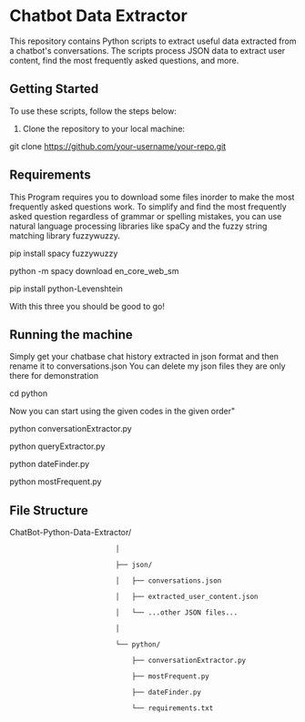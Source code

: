 # Chatbot Data Extractor

This repository contains Python scripts to extract useful data extracted from a chatbot's conversations. The scripts process JSON data to extract user content, find the most frequently asked questions, and more.

## Getting Started

To use these scripts, follow the steps below:

1. Clone the repository to your local machine:

git clone https://github.com/your-username/your-repo.git

## Requirements

This Program requires you to download some files inorder to make the most frequently asked questions work. To simplify and find the most frequently asked question regardless of grammar or spelling mistakes, you can use natural language processing libraries like spaCy and the fuzzy string matching library fuzzywuzzy.

pip install spacy fuzzywuzzy

python -m spacy download en_core_web_sm

pip install python-Levenshtein

With this three you should be good to go!

## Running the machine

Simply get your chatbase chat history extracted in json format and then rename it to conversations.json
You can delete my json files they are only there for demonstration

cd python

Now you can start using the given codes in the given order"

python conversationExtractor.py

python queryExtractor.py

python dateFinder.py

python mostFrequent.py


## File Structure

ChatBot-Python-Data-Extractor/

                              │
                              
                              ├── json/
                              
                              │   ├── conversations.json
                              
                              │   ├── extracted_user_content.json
                              
                              │   └── ...other JSON files...
                              
                              │
                              
                              └── python/
                              
                                  ├── conversationExtractor.py
                                  
                                  ├── mostFrequent.py
                                  
                                  ├── dateFinder.py
                                  
                                  └── requirements.txt
